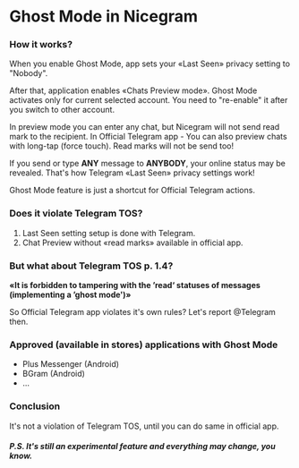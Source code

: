 # Ghost Mode in Nicegram

### How it works?
When you enable Ghost Mode, app sets your «Last Seen» privacy setting to "Nobody". 

After that, application enables «Chats Preview mode». 
Ghost Mode activates only for current selected account.
You need to "re-enable" it after you switch to other account.

In preview mode you can enter any chat, but Nicegram will not send read mark to the recipient.
In Official Telegram app - You can also preview chats with long-tap (force touch). Read marks will not be send too!

If you send or type **ANY** message to **ANYBODY**, your online status may be revealed. That's how Telegram «Last Seen» privacy settings work!

Ghost Mode feature is just a shortcut for Official Telegram actions.

### Does it violate Telegram TOS?
1) Last Seen setting setup is done with Telegram.
2) Chat Preview without «read marks» available in official app.

### But what about Telegram TOS p. 1.4? 
**«It is forbidden to tampering with the ’read‘ statuses of messages (implementing a ’ghost mode')»**

So Official Telegram app violates it's own rules? Let's report @Telegram then.

### Approved (available in stores) applications with Ghost Mode
- Plus Messenger (Android)
- BGram (Android)
- ...

### Conclusion
It's not a violation of Telegram TOS, until you can do same in official app.




##### P.S. It's still an experimental feature and everything may change, you know.
